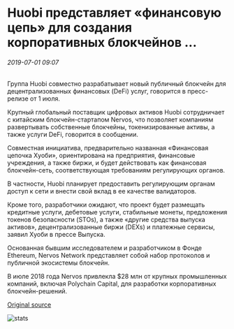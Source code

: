 # Huobi представляет «финансовую цепь» для создания корпоративных блокчейнов ...

###### 2019-07-01 09:07

Группа Huobi совместно разрабатывает новый публичный блокчейн для децентрализованных финансовых (DeFi) услуг, говорится в пресс-релизе от 1 июля.

Крупный глобальный поставщик цифровых активов Huobi сотрудничает с китайским блокчейн-стартапом Nervos, что позволяет компаниям развертывать собственные блокчейны, токенизированные активы, а также услуги DeFi, говорится в сообщении.

Совместная инициатива, предварительно названная «Финансовая цепочка Хуоби», ориентирована на предприятия, финансовые учреждения, а также биржи, и будет действовать как финансовая блокчейн-сеть, соответствующая требованиям регулирующих органов.

В частности, Huobi планирует предоставить регулирующим органам доступ к сети и внести свой вклад в ее качестве валидаторов.

Кроме того, разработчики ожидают, что проект будет размещать кредитные услуги, дебетовые услуги, стабильные монеты, предложения токенов безопасности (STOs), а также «другие средства выпуска активов», децентрализованные биржи (DEXs) и платежные сервисы, заявил Хуоби в прессе Выпуска.

Основанная бывшим исследователем и разработчиком в Фонде Ethereum, Nervos Network представляет собой набор протоколов и публичной экосистемы блокчейн.

В июле 2018 года Nervos привлекла $28 млн от крупных промышленных компаний, включая Polychain Capital, для разработки корпоративных блокчейн-решений.

[Original source](https://cointelegraph.com/news/huobi-unveils-finance-chain-for-building-enterprise-blockchains)

![stats](https://c.statcounter.com/11760860/0/a89fa40b/1/ "stats")